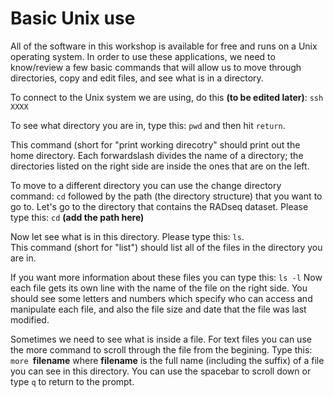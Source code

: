 # Basic Unix use

All of the software in this workshop is available for free and runs on a Unix operating system.  In order to use these applications, we need to know/review a few basic commands that will allow us to move through directories, copy and edit files, and see what is in a directory.

To connect to the Unix system we are using, do this **(to be edited later)**:
`ssh XXXX`

To see what directory you are in, type this:
`pwd`
and then hit `return`.

This command (short for "print working direcotry" should print out the home directory.  Each forwardslash divides the name of a directory; the directories listed on the right side are inside the ones that are on the left.

To move to a different directory you can use the change directory command:
`cd`
followed by the path (the directory structure) that you want to go to.  Let's go to the directory that contains the RADseq dataset.  Please type this:
`cd` **(add the path here)**

Now let see what is in this directory.  Please type this:
`ls`.  
This command (short for "list") should list all of the files in the directory you are in.  

If you want more information about these files you can type this:
`ls -l`
Now each file gets its own line with the name of the file on the right side. You should see some letters and numbers which specify who can access and manipulate each file, and also the file size and date that the file was last modified.

Sometimes we need to see what is inside a file. For text files you can use the more command to scroll through the file from the begining.  Type this:
`more `**filename**
where **filename** is the full name (including the suffix) of a file you can see in this directory.  You can use the spacebar to scroll down or type `q` to return to the prompt.


